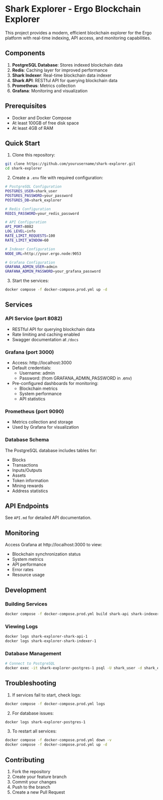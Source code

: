 # Shark Explorer - Ergo Blockchain Explorer

This project provides a modern, efficient blockchain explorer for the Ergo platform with real-time indexing, API access, and monitoring capabilities.

## Components

1. **PostgreSQL Database**: Stores indexed blockchain data
2. **Redis**: Caching layer for improved performance
3. **Shark Indexer**: Real-time blockchain data indexer
4. **Shark API**: RESTful API for querying blockchain data
5. **Prometheus**: Metrics collection
6. **Grafana**: Monitoring and visualization

## Prerequisites

- Docker and Docker Compose
- At least 100GB of free disk space
- At least 4GB of RAM

## Quick Start

1. Clone this repository:
```bash
git clone https://github.com/yourusername/shark-explorer.git
cd shark-explorer
```

2. Create a `.env` file with required configuration:
```bash
# PostgreSQL Configuration
POSTGRES_USER=shark_user
POSTGRES_PASSWORD=your_password
POSTGRES_DB=shark_explorer

# Redis Configuration
REDIS_PASSWORD=your_redis_password

# API Configuration
API_PORT=8082
LOG_LEVEL=info
RATE_LIMIT_REQUESTS=100
RATE_LIMIT_WINDOW=60

# Indexer Configuration
NODE_URL=http://your.ergo.node:9053

# Grafana Configuration
GRAFANA_ADMIN_USER=admin
GRAFANA_ADMIN_PASSWORD=your_grafana_password
```

3. Start the services:
```bash
docker compose -f docker-compose.prod.yml up -d
```

## Services

### API Service (port 8082)
- RESTful API for querying blockchain data
- Rate limiting and caching enabled
- Swagger documentation at `/docs`

### Grafana (port 3000)
- Access: http://localhost:3000
- Default credentials:
  - Username: admin
  - Password: (from GRAFANA_ADMIN_PASSWORD in .env)
- Pre-configured dashboards for monitoring:
  - Blockchain metrics
  - System performance
  - API statistics

### Prometheus (port 9090)
- Metrics collection and storage
- Used by Grafana for visualization

### Database Schema
The PostgreSQL database includes tables for:
- Blocks
- Transactions
- Inputs/Outputs
- Assets
- Token information
- Mining rewards
- Address statistics

## API Endpoints

See `API.md` for detailed API documentation.

## Monitoring

Access Grafana at http://localhost:3000 to view:
- Blockchain synchronization status
- System metrics
- API performance
- Error rates
- Resource usage

## Development

### Building Services
```bash
docker compose -f docker-compose.prod.yml build shark-api shark-indexer
```

### Viewing Logs
```bash
docker logs shark-explorer-shark-api-1
docker logs shark-explorer-shark-indexer-1
```

### Database Management
```bash
# Connect to PostgreSQL
docker exec -it shark-explorer-postgres-1 psql -U shark_user -d shark_explorer
```

## Troubleshooting

1. If services fail to start, check logs:
```bash
docker compose -f docker-compose.prod.yml logs
```

2. For database issues:
```bash
docker logs shark-explorer-postgres-1
```

3. To restart all services:
```bash
docker compose -f docker-compose.prod.yml down -v
docker compose -f docker-compose.prod.yml up -d
```

## Contributing

1. Fork the repository
2. Create your feature branch
3. Commit your changes
4. Push to the branch
5. Create a new Pull Request